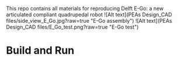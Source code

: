 This repo contains all materials for reproducing Delft E-Go: a new articulated compliant quadrupedal robot
![Alt text](PEAs Design_CAD files/side_view_E_Go.jpg?raw=true "E-Go assembly") 
![Alt text](PEAs Design_CAD files/E_Go_test.png?raw=true "E-Go test")



# **Build and Run**



